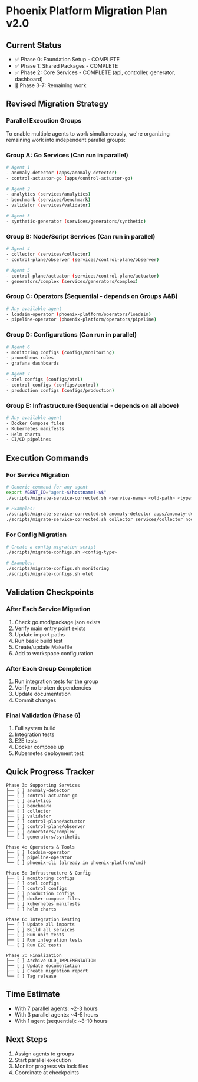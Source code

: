 # Phoenix Platform Migration Plan v2.0

## Current Status
- ✅ Phase 0: Foundation Setup - COMPLETE
- ✅ Phase 1: Shared Packages - COMPLETE  
- ✅ Phase 2: Core Services - COMPLETE (api, controller, generator, dashboard)
- 🔄 Phase 3-7: Remaining work

## Revised Migration Strategy

### Parallel Execution Groups
To enable multiple agents to work simultaneously, we're organizing remaining work into independent parallel groups:

### Group A: Go Services (Can run in parallel)
```bash
# Agent 1
- anomaly-detector (apps/anomaly-detector)
- control-actuator-go (apps/control-actuator-go)

# Agent 2  
- analytics (services/analytics)
- benchmark (services/benchmark)
- validator (services/validator)

# Agent 3
- synthetic-generator (services/generators/synthetic)
```

### Group B: Node/Script Services (Can run in parallel)
```bash
# Agent 4
- collector (services/collector)
- control-plane/observer (services/control-plane/observer)

# Agent 5
- control-plane/actuator (services/control-plane/actuator)
- generators/complex (services/generators/complex)
```

### Group C: Operators (Sequential - depends on Groups A&B)
```bash
# Any available agent
- loadsim-operator (phoenix-platform/operators/loadsim)
- pipeline-operator (phoenix-platform/operators/pipeline)
```

### Group D: Configurations (Can run in parallel)
```bash
# Agent 6
- monitoring configs (configs/monitoring)
- prometheus rules
- grafana dashboards

# Agent 7
- otel configs (configs/otel)
- control configs (configs/control)
- production configs (configs/production)
```

### Group E: Infrastructure (Sequential - depends on all above)
```bash
# Any available agent
- Docker Compose files
- Kubernetes manifests
- Helm charts
- CI/CD pipelines
```

## Execution Commands

### For Service Migration
```bash
# Generic command for any agent
export AGENT_ID="agent-$(hostname)-$$"
./scripts/migrate-service-corrected.sh <service-name> <old-path> <type>

# Examples:
./scripts/migrate-service-corrected.sh anomaly-detector apps/anomaly-detector go
./scripts/migrate-service-corrected.sh collector services/collector node
```

### For Config Migration
```bash
# Create a config migration script
./scripts/migrate-configs.sh <config-type>

# Examples:
./scripts/migrate-configs.sh monitoring
./scripts/migrate-configs.sh otel
```

## Validation Checkpoints

### After Each Service Migration
1. Check go.mod/package.json exists
2. Verify main entry point exists
3. Update import paths
4. Run basic build test
5. Create/update Makefile
6. Add to workspace configuration

### After Each Group Completion
1. Run integration tests for the group
2. Verify no broken dependencies
3. Update documentation
4. Commit changes

### Final Validation (Phase 6)
1. Full system build
2. Integration tests
3. E2E tests
4. Docker compose up
5. Kubernetes deployment test

## Quick Progress Tracker

```
Phase 3: Supporting Services
├── [ ] anomaly-detector
├── [ ] control-actuator-go  
├── [ ] analytics
├── [ ] benchmark
├── [ ] collector
├── [ ] validator
├── [ ] control-plane/actuator
├── [ ] control-plane/observer
├── [ ] generators/complex
└── [ ] generators/synthetic

Phase 4: Operators & Tools
├── [ ] loadsim-operator
├── [ ] pipeline-operator
└── [ ] phoenix-cli (already in phoenix-platform/cmd)

Phase 5: Infrastructure & Config
├── [ ] monitoring configs
├── [ ] otel configs
├── [ ] control configs
├── [ ] production configs
├── [ ] docker-compose files
├── [ ] kubernetes manifests
└── [ ] helm charts

Phase 6: Integration Testing
├── [ ] Update all imports
├── [ ] Build all services
├── [ ] Run unit tests
├── [ ] Run integration tests
└── [ ] Run E2E tests

Phase 7: Finalization
├── [ ] Archive OLD_IMPLEMENTATION
├── [ ] Update documentation
├── [ ] Create migration report
└── [ ] Tag release
```

## Time Estimate
- With 7 parallel agents: ~2-3 hours
- With 3 parallel agents: ~4-5 hours  
- With 1 agent (sequential): ~8-10 hours

## Next Steps
1. Assign agents to groups
2. Start parallel execution
3. Monitor progress via lock files
4. Coordinate at checkpoints